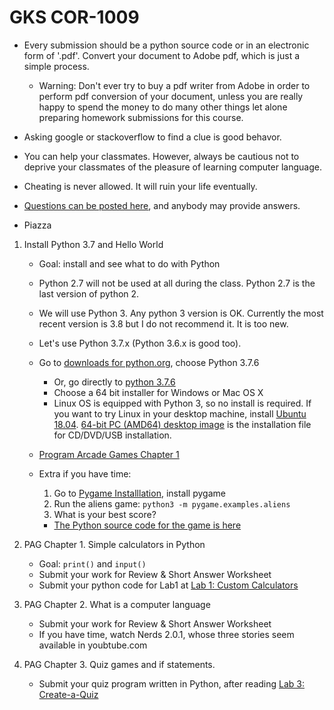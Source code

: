 # GKS COR-1009

- Every submission should be a python source code or in an electronic form of '.pdf'. Convert your document to Adobe pdf, which is just a simple process.
    - Warning: Don't ever try to buy a pdf writer from Adobe in order to perform pdf conversion of your document, unless you are really happy to spend the money to do many other things let alone preparing homework submissions for this course.

- Asking google or stackoverflow to find a clue is good behavor. 
- You can help your classmates. However, always be cautious not to deprive your classmates of the pleasure of learning computer language.
- Cheating is never allowed. It will ruin your life eventually. 

- [Questions can be posted here](https://github.com/yongduek/cor1009/issues), and anybody may provide answers.
- Piazza

1. Install Python 3.7 and Hello World
    - Goal: install and see what to do with Python
    - Python 2.7 will not be used at all during the class. Python 2.7 is the last version of python 2.
    - We will use Python 3. Any python 3 version is OK. Currently the most recent version is 3.8 but I do not recommend it. It is too new. 
    - Let's use Python 3.7.x (Python 3.6.x is good too).
    - Go to [downloads for python.org](https://www.python.org/downloads/), choose Python 3.7.6
        - Or, go directly to [python 3.7.6](https://www.python.org/downloads/release/python-376/)
        - Choose a 64 bit installer for Windows or Mac OS X
        - Linux OS is equipped with Python 3, so no install is required. If you want to try Linux in your desktop machine, install [Ubuntu 18.04](http://releases.ubuntu.com/18.04/). [64-bit PC (AMD64) desktop image](http://releases.ubuntu.com/18.04/ubuntu-18.04.4-desktop-amd64.iso) is the installation file for CD/DVD/USB installation.
            
    - [Program Arcade Games Chapter 1](http://programarcadegames.com/index.php?lang=en)
    - Extra if you have time:
        1. Go to [Pygame Installlation](https://www.pygame.org/wiki/GettingStarted), install pygame
        1. Run the aliens game:
            `python3 -m pygame.examples.aliens`
        1. What is your best score?
        * [The Python source code for the game is here](https://github.com/xamox/pygame/blob/master/examples/aliens.py)
        
2. PAG Chapter 1. Simple calculators in Python
    - Goal: `print()` and `input()`
    - Submit your work for Review & Short Answer Worksheet
    - Submit your python code for Lab1 at [Lab 1: Custom Calculators](http://programarcadegames.com/index.php?chapter=lab_calculator&lang=en)

3. PAG Chapter 2. What is a computer language
    - Submit your work for Review & Short Answer Worksheet
    - If you have time, watch Nerds 2.0.1, whose three stories seem available in youbtube.com
    
4. PAG Chapter 3. Quiz games and if statements.
    - Submit your quiz program written in Python, after reading [Lab 3: Create-a-Quiz](http://programarcadegames.com/index.php?chapter=lab_create_a_quiz&lang=en)
    
    
